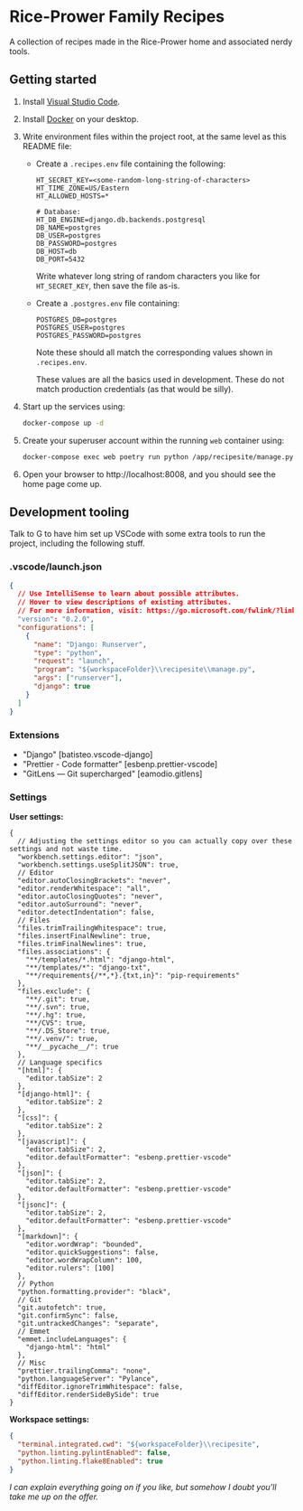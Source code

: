# Rice-Prower Family Recipes

A collection of recipes made in the Rice-Prower home and associated nerdy tools.

## Getting started

1. Install [Visual Studio Code](https://code.visualstudio.com/).
2. Install [Docker](https://www.docker.com/) on your desktop.
3. Write environment files within the project root, at the same level as this README file:

   - Create a `.recipes.env` file containing the following:

     ```
     HT_SECRET_KEY=<some-random-long-string-of-characters>
     HT_TIME_ZONE=US/Eastern
     HT_ALLOWED_HOSTS=*

     # Database:
     HT_DB_ENGINE=django.db.backends.postgresql
     DB_NAME=postgres
     DB_USER=postgres
     DB_PASSWORD=postgres
     DB_HOST=db
     DB_PORT=5432
     ```

     Write whatever long string of random characters you like for `HT_SECRET_KEY`, then save the file as-is.

   - Create a `.postgres.env` file containing:

     ```
     POSTGRES_DB=postgres
     POSTGRES_USER=postgres
     POSTGRES_PASSWORD=postgres
     ```

     Note these should all match the corresponding values shown in `.recipes.env`.

     These values are all the basics used in development. These do not match production credentials (as that would be silly).

4. Start up the services using:

   ```bash
   docker-compose up -d
   ```

5. Create your superuser account within the running `web` container using:

   ```bash
   docker-compose exec web poetry run python /app/recipesite/manage.py createsuperuser
   ```

6. Open your browser to http://localhost:8008, and you should see the home page come up.

## Development tooling

Talk to G to have him set up VSCode with some extra tools to run the project, including the following stuff.

### .vscode/launch.json

```json
{
  // Use IntelliSense to learn about possible attributes.
  // Hover to view descriptions of existing attributes.
  // For more information, visit: https://go.microsoft.com/fwlink/?linkid=830387
  "version": "0.2.0",
  "configurations": [
    {
      "name": "Django: Runserver",
      "type": "python",
      "request": "launch",
      "program": "${workspaceFolder}\\recipesite\\manage.py",
      "args": ["runserver"],
      "django": true
    }
  ]
}
```

### Extensions

- "Django" [batisteo.vscode-django]
- "Prettier - Code formatter" [esbenp.prettier-vscode]
- "GitLens — Git supercharged" [eamodio.gitlens]

### Settings

**User settings:**

```jsonc
{
  // Adjusting the settings editor so you can actually copy over these settings and not waste time.
  "workbench.settings.editor": "json",
  "workbench.settings.useSplitJSON": true,
  // Editor
  "editor.autoClosingBrackets": "never",
  "editor.renderWhitespace": "all",
  "editor.autoClosingQuotes": "never",
  "editor.autoSurround": "never",
  "editor.detectIndentation": false,
  // Files
  "files.trimTrailingWhitespace": true,
  "files.insertFinalNewline": true,
  "files.trimFinalNewlines": true,
  "files.associations": {
    "**/templates/*.html": "django-html",
    "**/templates/*": "django-txt",
    "**/requirements{/**,*}.{txt,in}": "pip-requirements"
  },
  "files.exclude": {
    "**/.git": true,
    "**/.svn": true,
    "**/.hg": true,
    "**/CVS": true,
    "**/.DS_Store": true,
    "**/.venv/": true,
    "**/__pycache__/": true
  },
  // Language specifics
  "[html]": {
    "editor.tabSize": 2
  },
  "[django-html]": {
    "editor.tabSize": 2
  },
  "[css]": {
    "editor.tabSize": 2
  },
  "[javascript]": {
    "editor.tabSize": 2,
    "editor.defaultFormatter": "esbenp.prettier-vscode"
  },
  "[json]": {
    "editor.tabSize": 2,
    "editor.defaultFormatter": "esbenp.prettier-vscode"
  },
  "[jsonc]": {
    "editor.tabSize": 2,
    "editor.defaultFormatter": "esbenp.prettier-vscode"
  },
  "[markdown]": {
    "editor.wordWrap": "bounded",
    "editor.quickSuggestions": false,
    "editor.wordWrapColumn": 100,
    "editor.rulers": [100]
  },
  // Python
  "python.formatting.provider": "black",
  // Git
  "git.autofetch": true,
  "git.confirmSync": false,
  "git.untrackedChanges": "separate",
  // Emmet
  "emmet.includeLanguages": {
    "django-html": "html"
  },
  // Misc
  "prettier.trailingComma": "none",
  "python.languageServer": "Pylance",
  "diffEditor.ignoreTrimWhitespace": false,
  "diffEditor.renderSideBySide": true
}
```

**Workspace settings:**

```json
{
  "terminal.integrated.cwd": "${workspaceFolder}\\recipesite",
  "python.linting.pylintEnabled": false,
  "python.linting.flake8Enabled": true
}
```

*I can explain everything going on if you like, but somehow I doubt you'll take me up on the offer.*
